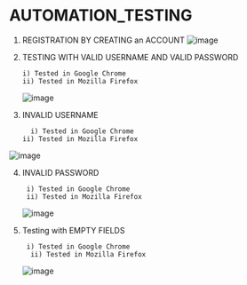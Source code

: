 # AUTOMATION_TESTING
1) REGISTRATION BY CREATING an ACCOUNT
   ![image](https://github.com/maity563/AUTOMATION_TESTING/assets/105879104/94065f97-d384-4e8c-b70b-be04652a6727)

2) TESTING WITH VALID USERNAME AND VALID PASSWORD
   
       i) Tested in Google Chrome
       ii) Tested in Mozilla Firefox

    ![image](https://github.com/maity563/AUTOMATION_TESTING/assets/105879104/c08de1f4-1797-4ee3-bda0-ed32eba606a1)

   

3) INVALID USERNAME

         i) Tested in Google Chrome
       ii) Tested in Mozilla Firefox

 ![image](https://github.com/maity563/AUTOMATION_TESTING/assets/105879104/b0f0c02b-6be8-48ce-9279-3e058925967b)

 4) INVALID PASSWORD

         i) Tested in Google Chrome
         ii) Tested in Mozilla Firefox
       
    
    ![image](https://github.com/maity563/AUTOMATION_TESTING/assets/105879104/db9a3c51-b0bd-42a5-8a8d-0fac4a78d2cf)

5) Testing with EMPTY FIELDS

        i) Tested in Google Chrome
         ii) Tested in Mozilla Firefox

   ![image](https://github.com/maity563/AUTOMATION_TESTING/assets/105879104/15de4915-0fc5-482c-95a5-6ac3d8e093f0)

       


